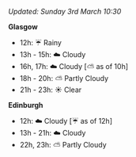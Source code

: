 *Updated: Sunday 3rd March 10:30*

**Glasgow**

* 12h: :umbrella: Rainy
* 13h - 15h: :cloud: Cloudy
* 16h, 17h: :cloud: Cloudy [:partly_sunny: as of 10h]
* 18h - 20h: :partly_sunny: Partly Cloudy
* 21h - 23h: :sunny: Clear

**Edinburgh**

* 12h: :cloud: Cloudy [:umbrella: as of 12h]
* 13h - 21h: :cloud: Cloudy
* 22h, 23h: :partly_sunny: Partly Cloudy
